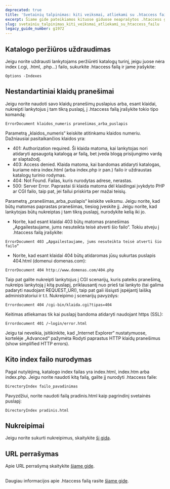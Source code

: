 ```yaml
---
deprecated: true
title: 'Svetainių talpinimas: kiti veiksmai, atliekami su .htaccess failu'
excerpt: Šiame gide pateikiamos kituose giduose neaprašytos .htaccess galimybės.
slug: svetainiu_talpinimas_kiti_veiksmai_atliekami_su_htaccess_failu
legacy_guide_number: g1972
---
```



## Katalogo peržiūros uždraudimas
Jeigu norite uždrausti lankytojams peržiūrėti katalogų turinį, jeigu juose nėra index (.cgi, .html, .php...) failo, sukurkite .htaccess failą ir jame įrašykite:


```
Options -Indexes
```




## Nestandartiniai klaidų pranešimai
Jeigu norite naudoti savo klaidų pranešimų puslapius arba, esant klaidai, nukreipti lankytojus į tam tikrą puslapį, į .htaccess failą įrašykite tokio tipo komandą:


```
ErrorDocument klaidos_numeris pranešimas_arba_puslapis
```


Parametrą „klaidos_numeris“ keiskite atitinkamu klaidos numeriu. Dažniausiai pasitaikančios klaidos yra:


- 401: Authorization required. Ši klaida matoma, kai lankytojas nori atidaryti apsaugotą katalogą ar failą, bet įveda blogą prisijungimo vardą ar slaptažodį.
- 403: Access denied. Klaida matoma, kai bandomas atidaryti katalogas, kuriame nėra index.html (arba index.php ir pan.) failo ir uždraustas katalogų turinio rodymas.
- 404: Not Found. Failas, kuris nurodytas adrese, nerastas. 
- 500: Server Error. Paprastai ši klaida matoma dėl klaidingai įvykdyto PHP ar CGI failo, taip pat, jei failui priskirta per mažai teisių.


Parametrą „pranešimas_arba_puslapis“ keiskite veiksmu. Jeigu norite, kad būtų matomas paprastas pranešimas, tiesiog įveskite jį. Jeigu norite, kad lankytojas būtų nukreiptas į tam tikrą puslapį, nurodykite kelią iki jo.


- Norite, kad esant klaidai 403 būtų matomas pranešimas „Apgailestaujame, jums nesuteikta teisė atverti šio failo“. Tokiu atveju į .htaccess failą įrašykite:


```
ErrorDocument 403 „Apgailestaujame, jums nesuteikta teisė atverti šio failo“
```


- Norite, kad esant klaidai 404 būtų atidaromas jūsų sukurtas puslapis 404.html (domenui domenas.com):


```
ErrorDocument 404 http://www.domenas.com/404.php
```



Taip pat galite nukreipti lankytojus į CGI scenarijų, kuris pateiks pranešimą, nukreips lankytoją į kitą puslapį, priklausantį nuo prieš tai lankyto (tai galima padaryti naudojant REQUEST_URI), taip pat gali išsiųsti įspėjantį laišką administratoriui ir t.t. Nukreipimo į scenarijų pavyzdys:


```
Errordocument 404 /cgi-bin/klaida.cgi?tipas=404
```


Keitimas atliekamas tik kai puslapį bandoma atidaryti naudojant https (SSL):


```
Errordocument 401 /~login/error.html
```


Jeigu tai neveikia, įsitikinkite, kad „Internet Explorer“ nustatymuose, kortelėje „Advanced“ pažymėta Rodyti paprastus HTTP klaidų pranešimus (show simplified HTTP errors).


## Kito index failo nurodymas
Pagal nutylėjimą, katalogo index failas yra index.html, index.htm arba index.php. Jeigu norite naudoti kitą failą, galite jį nurodyti .htaccess faile:


```
DirectoryIndex failo_pavadinimas
```


Pavyzdžiui, norite naudoti failą pradinis.html kaip pagrindinį svetainės puslapį:


```
DirectoryIndex pradinis.html
```




## Nukreipimai
Jeigu norite sukurti nukreipimus, skaitykite [šį gidą](https://www.ovh.lt/g1339.redirection-nom-de-domaine#nukreipimas_per_htaccess).


## URL perrašymas
Apie URL perrašymą skaitykite [šiame gide](https://www.ovh.lt/g1971.url_perrasymas_su_mod_rewrite).


## 
Daugiau informacijos apie .htaccess failą rasite [šiame gide](https://www.ovh.lt/g1967.viskas_apie_htaccess_faila).

